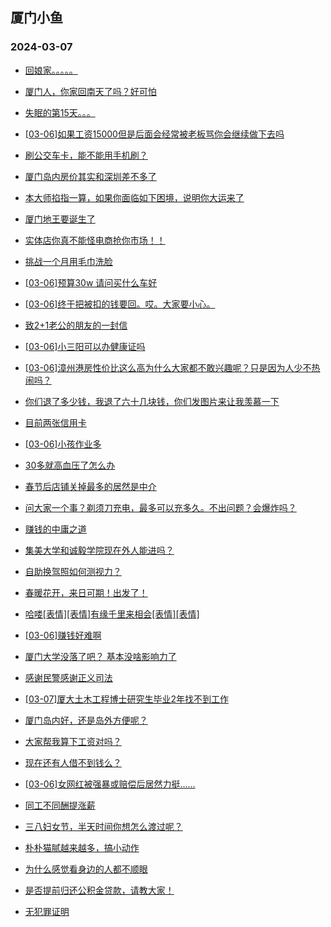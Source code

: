 ## 厦门小鱼 
### 2024-03-07

+ [回娘家。。。。。](http://bbs.xmfish.com/read-htm-tid-18156370.html)

+ [厦门人，你家回南天了吗？好可怕](http://bbs.xmfish.com/read-htm-tid-18156388.html)

+ [失眠的第15天。。。](http://bbs.xmfish.com/read-htm-tid-18156348.html)

+ [[03-06]如果工资15000但是后面会经常被老板骂你会继续做下去吗](http://bbs.xmfish.com/read-htm-tid-18156585.html)

+ [刷公交车卡，能不能用手机刷？](http://bbs.xmfish.com/read-htm-tid-18156403.html)

+ [厦门岛内房价其实和深圳差不多了](http://bbs.xmfish.com/read-htm-tid-18156527.html)

+ [本大师掐指一算，如果你面临如下困境，说明你大运来了](http://bbs.xmfish.com/read-htm-tid-18156355.html)

+ [厦门地王要诞生了](http://bbs.xmfish.com/read-htm-tid-18156571.html)

+ [实体店你真不能怪电商抢你市场！！](http://bbs.xmfish.com/read-htm-tid-18156530.html)

+ [挑战一个月用毛巾洗脸](http://bbs.xmfish.com/read-htm-tid-18156365.html)

+ [[03-06]预算30w 请问买什么车好](http://bbs.xmfish.com/read-htm-tid-18156612.html)

+ [[03-06]终于把被扣的钱要回。哎。大家要小心。](http://bbs.xmfish.com/read-htm-tid-18156374.html)

+ [致2+1老公的朋友的一封信](http://bbs.xmfish.com/read-htm-tid-18156396.html)

+ [[03-06]小三阳可以办健康证吗](http://bbs.xmfish.com/read-htm-tid-18156449.html)

+ [[03-06]漳州港房性价比这么高为什么大家都不敢兴趣呢？只是因为人少不热闹吗？](http://bbs.xmfish.com/read-htm-tid-18156655.html)

+ [你们退了多少钱，我退了六十几块钱，你们发图片来让我羡慕一下](http://bbs.xmfish.com/read-htm-tid-18156561.html)

+ [目前两张信用卡](http://bbs.xmfish.com/read-htm-tid-18156537.html)

+ [[03-06]小孩作业多](http://bbs.xmfish.com/read-htm-tid-18156458.html)

+ [30多就高血压了怎么办](http://bbs.xmfish.com/read-htm-tid-18156566.html)

+ [春节后店铺关掉最多的居然是中介](http://bbs.xmfish.com/read-htm-tid-18156708.html)

+ [问大家一个事？剃须刀充电，最多可以充多久。不出问题？会爆炸吗？](http://bbs.xmfish.com/read-htm-tid-18156598.html)

+ [赚钱的中庸之道](http://bbs.xmfish.com/read-htm-tid-18156756.html)

+ [集美大学和诚毅学院现在外人能进吗？](http://bbs.xmfish.com/read-htm-tid-18156664.html)

+ [自助换驾照如何测视力？](http://bbs.xmfish.com/read-htm-tid-18156727.html)

+ [春暖花开，来日可期！出发了！](http://bbs.xmfish.com/read-htm-tid-18156725.html)

+ [哈喽[表情][表情]有缘千里来相会[表情][表情]](http://bbs.xmfish.com/read-htm-tid-18156683.html)

+ [[03-06]赚钱好难啊](http://bbs.xmfish.com/read-htm-tid-18156635.html)

+ [厦门大学没落了吧？ 基本没啥影响力了](http://bbs.xmfish.com/read-htm-tid-18156935.html)

+ [感谢民警感谢正义司法](http://bbs.xmfish.com/read-htm-tid-18156744.html)

+ [[03-07]厦大土木工程博士研究生毕业2年找不到工作](http://bbs.xmfish.com/read-htm-tid-18157016.html)

+ [厦门岛内好，还是岛外方便呢？](http://bbs.xmfish.com/read-htm-tid-18156804.html)

+ [大家帮我算下工资对吗？](http://bbs.xmfish.com/read-htm-tid-18156795.html)

+ [现在还有人借不到钱么？](http://bbs.xmfish.com/read-htm-tid-18156718.html)

+ [[03-06]女网红被强暴或赔偿后居然力挺……](http://bbs.xmfish.com/read-htm-tid-18156740.html)

+ [同工不同酬提涨薪](http://bbs.xmfish.com/read-htm-tid-18156925.html)

+ [三八妇女节，半天时间你想怎么渡过呢？](http://bbs.xmfish.com/read-htm-tid-18156915.html)

+ [朴朴猫腻越来越多，搞小动作](http://bbs.xmfish.com/read-htm-tid-18156955.html)

+ [为什么感觉看身边的人都不顺眼](http://bbs.xmfish.com/read-htm-tid-18156889.html)

+ [是否提前归还公积金贷款，请教大家！](http://bbs.xmfish.com/read-htm-tid-18156791.html)

+ [无犯罪证明](http://bbs.xmfish.com/read-htm-tid-18157050.html)

